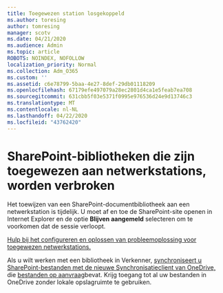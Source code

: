```yaml
---
title: Toegewezen station losgekoppeld
ms.author: toresing
author: tomresing
manager: scotv
ms.date: 04/21/2020
ms.audience: Admin
ms.topic: article
ROBOTS: NOINDEX, NOFOLLOW
localization_priority: Normal
ms.collection: Adm_O365
ms.custom: ''
ms.assetid: c6e78799-5baa-4e27-8def-29db01118209
ms.openlocfilehash: 67179efe497079a28ec2801d4ca1e5feab7ea708
ms.sourcegitcommit: 631cbb5f03e5371f0995e976536d24e9d13746c3
ms.translationtype: MT
ms.contentlocale: nl-NL
ms.lasthandoff: 04/22/2020
ms.locfileid: "43762420"
---
```

# <a name="sharepoint-libraries-mapped-to-network-drives-become-disconnected"></a>SharePoint-bibliotheken die zijn toegewezen aan netwerkstations, worden verbroken

Het toewijzen van een SharePoint-documentbibliotheek aan een netwerkstation is tijdelijk. U moet af en toe de SharePoint-site openen in Internet Explorer en de optie **Blijven aangemeld** selecteren om te voorkomen dat de sessie verloopt. 
  
[Hulp bij het configureren en oplossen van probleemoplossing voor toegewezen netwerkstations.](https://docs.microsoft.com/sharepoint/support/administration/troubleshoot-mapped-network-drives)
  
Als u wilt werken met een bibliotheek in Verkenner, [synchroniseert u SharePoint-bestanden met de nieuwe Synchronisatieclient van OneDrive,](https://support.office.com/article/6de9ede8-5b6e-4503-80b2-6190f3354a88.aspx) die [bestanden op aanvraag](https://support.office.com/article/0e6860d3-d9f3-4971-b321-7092438fb38e.aspx)bevat. Krijg toegang tot al uw bestanden in OneDrive zonder lokale opslagruimte te gebruiken.
  

